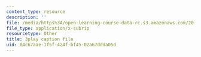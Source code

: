 ```yaml
---
content_type: resource
description: ''
file: /media/https%3A/open-learning-course-data-rc.s3.amazonaws.com/20-219-becoming-the-next-bill-nye-writing-and-hosting-the-educational-show-january-iap-2015/84c67aae1f5f424fbf4502a67ddda05d_RMSuV5fwCnE.srt
file_type: application/x-subrip
resourcetype: Other
title: 3play caption file
uid: 84c67aae-1f5f-424f-bf45-02a67ddda05d
---
```

